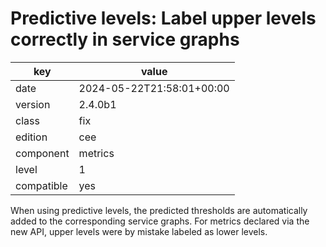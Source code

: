 [//]: # (werk v2)
# Predictive levels: Label upper levels correctly in service graphs

key        | value
---------- | ---
date       | 2024-05-22T21:58:01+00:00
version    | 2.4.0b1
class      | fix
edition    | cee
component  | metrics
level      | 1
compatible | yes

When using predictive levels, the predicted thresholds are automatically added to the corresponding
service graphs. For metrics declared via the new API, upper levels were by mistake labeled as lower
levels.
